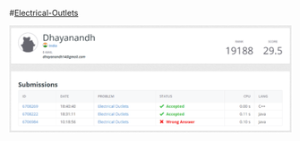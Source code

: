 #[Electrical-Outlets](https://open.kattis.com/problems/electricaloutlets)

![Electrical-Outlets](/electricaloutlets.png)
